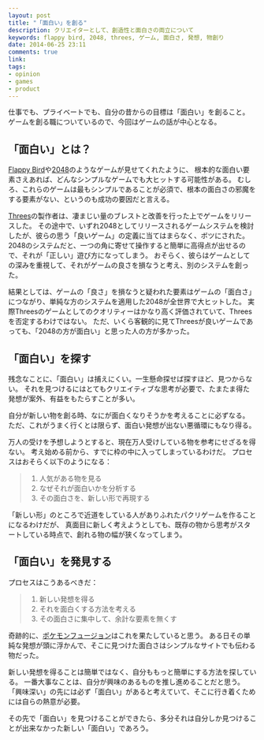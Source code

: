 ```yaml
---
layout: post
title: "「面白い」を創る"
description: クリエイターとして、創造性と面白さの両立について
keywords: flappy bird, 2048, threes, ゲーム, 面白さ, 発想, 物創り
date: 2014-06-25 23:11
comments: true
link:
tags: 
- opinion
- games
- product
---
```


仕事でも、プライベートでも、自分の昔からの目標は「面白い」を創ること。
ゲームを創る職についているので、今回はゲームの話が中心となる。

## 「面白い」とは？ ##

[Flappy Bird](http://en.wikipedia.org/wiki/Flappy_Bird)や[2048](http://gabrielecirulli.github.io/2048/)のようなゲームが見せてくれたように、
根本的な面白い要素さえあれば、どんなシンプルなゲームでも大ヒットする可能性がある。
むしろ、これらのゲームは最もシンプルであることが必須で、根本の面白さの邪魔をする要素がない、というのも成功の要因だと言える。

<!-- more -->

[Threes](http://asherv.com/threes/)の製作者は、凄まじい量のブレストと改善を行った上でゲームをリリースした。
その途中で、いずれ2048としてリリースされるゲームシステムを検討したが、彼らの思う「良いゲーム」の定義に当てはまらなく、ボツにされた。
2048のシステムだと、一つの角に寄せて操作すると簡単に高得点が出せるので、それが「正しい」遊び方になってしまう。
おそらく、彼らはゲームとしての深みを重視して、それがゲームの良さを損なうと考え、別のシステムを創った。

結果としては、ゲームの「良さ」を損なうと疑われた要素はゲームの「面白さ」につながり、単純な方のシステムを適用した2048が全世界で大ヒットした。
実際Threesのゲームとしてのクオリティーはかなり高く評価されていて、Threesを否定するわけではない。
ただ、いくら客観的に見てThreesが良いゲームであっても、「2048の方が面白い」と思った人の方が多かった。

## 「面白い」を探す ##

残念なことに、「面白い」は捕えにくい。一生懸命探せば探すほど、見つからない。
それを見つけるにはとてもクリエイティブな思考が必要で、たまたま得た発想が案外、有益をもたらすことが多い。

自分が新しい物を創る時、なにが面白くなりそうかを考えることに必ずなる。
ただ、これがうまく行くとは限らず、面白い発想が出ない悪循環にもなり得る。

万人の受けを予想しようとすると、現在万人受けしている物を参考にせざるを得ない。
考え始める前から、すでに枠の中に入ってしまっているわけだ。
プロセスはおそらく以下のようになる：

> 1. 人気がある物を見る
> 2. なぜそれが面白いかを分析する
> 3. その面白さを、新しい形で再現する

「新しい形」のところで近道をしている人がありふれたパクリゲームを作ることになるわけだが、
真面目に新しく考えようとしても、既存の物から思考がスタートしている時点で、創れる物の幅が狭くなってしまう。

## 「面白い」を発見する ##

プロセスはこうあるべきだ：

> 1. 新しい発想を得る
> 2. それを面白くする方法を考える
> 3. その面白さに集中して、余計な要素を無くす

奇跡的に、[ポケモンフュージョン](http://pokemon.alexonsager.net)はこれを果たしていると思う。
ある日その単純な発想が頭に浮かんで、そこに見つけた面白さはシンプルなサイトでも伝わる物だった。

新しい発想を得ることは簡単ではなく、自分ももっと簡単にする方法を探している。
一番大事なことは、自分が興味のあるものを推し進めることだと思う。
「興味深い」の先には必ず「面白い」があると考えていて、そこに行き着くためには自らの熱意が必要。

その先で「面白い」を見つけることができたら、多分それは自分しか見つけることが出来なかった新しい「面白い」であろう。

